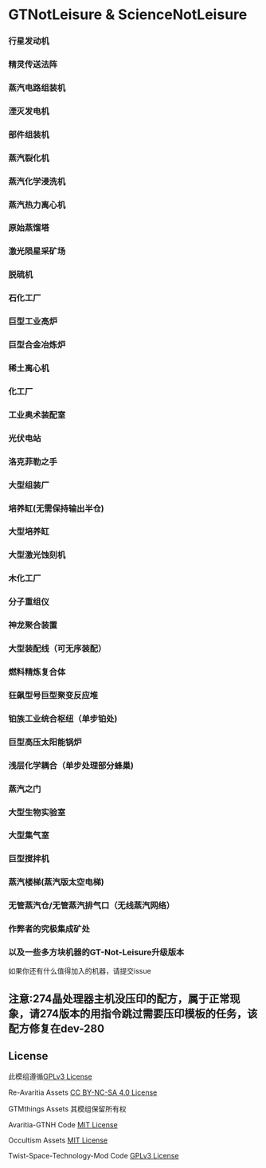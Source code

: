 # GTNotLeisure & ScienceNotLeisure

### 行星发动机

### 精灵传送法阵

### 蒸汽电路组装机

### 湮灭发电机

### 部件组装机

### 蒸汽裂化机

### 蒸汽化学浸洗机

### 蒸汽热力离心机

### 原始蒸馏塔

### 激光陨星采矿场

### 脱硫机

### 石化工厂

### 巨型工业高炉

### 巨型合金冶炼炉

### 稀土离心机

### 化工厂

### 工业奥术装配室

### 光伏电站

### 洛克菲勒之手

### 大型组装厂

### 培养缸(无需保持输出半仓)

### 大型培养缸

### 大型激光蚀刻机

### 木化工厂

### 分子重组仪

### 神龙聚合装置

### 大型装配线（可无序装配）

### 燃料精炼复合体

### 狂飙型号巨型聚变反应堆

### 铂族工业统合枢纽（单步铂处)

### 巨型高压太阳能锅炉

### 浅层化学耦合（单步处理部分蜂巢)

### 蒸汽之门

### 大型生物实验室

### 大型集气室

### 巨型搅拌机

### 蒸汽楼梯(蒸汽版太空电梯)

### 无管蒸汽仓/无管蒸汽排气口（无线蒸汽网络）

### 作弊者的究极集成矿处

### 以及一些多方块机器的GT-Not-Leisure升级版本

如果你还有什么值得加入的机器，请提交issue

注意:274晶处理器主机没压印的配方，属于正常现象，请274版本的用指令跳过需要压印模板的任务，该配方修复在dev-280
---

## License
此模组遵循[GPLv3 License](https://www.gnu.org/licenses/gpl-3.0.html)

Re-Avaritia Assets [CC BY-NC-SA 4.0 License](https://creativecommons.org/licenses/by-nc-sa/4.0/)

GTMthings Assets 其模组保留所有权

Avaritia-GTNH Code [MIT License](https://mit-license.org/)

Occultism Assets [MIT License](https://mit-license.org/)

Twist-Space-Technology-Mod Code [GPLv3 License](https://www.gnu.org/licenses/gpl-3.0.html)

